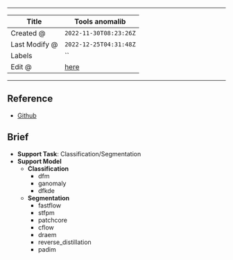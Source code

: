 -----

| Title         | Tools anomalib                                        |
| ------------- | ----------------------------------------------------- |
| Created @     | `2022-11-30T08:23:26Z`                                |
| Last Modify @ | `2022-12-25T04:31:48Z`                                |
| Labels        | \`\`                                                  |
| Edit @        | [here](https://github.com/junxnone/aiwiki/issues/321) |

-----

## Reference

  - [Github](https://github.com/openvinotoolkit/anomalib)

## Brief

  - **Support Task**: Classification/Segmentation
  - **Support Model**
      - **Classification**
          - dfm
          - ganomaly
          - dfkde
      - **Segmentation**
          - fastflow
          - stfpm
          - patchcore
          - cflow
          - draem
          - reverse\_distillation
          - padim
